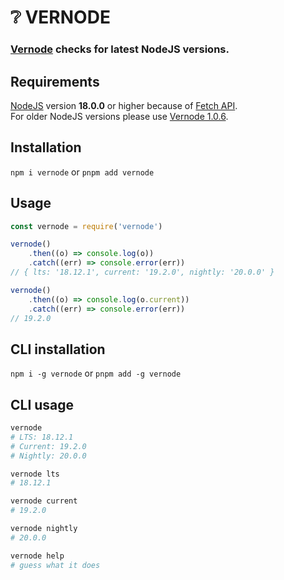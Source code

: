 # ❔ VERNODE

### [Vernode](https://www.npmjs.com/package/vernode) checks for latest NodeJS versions.

## Requirements
[NodeJS](https://nodejs.org/en/download) version **18.0.0** or higher because of [Fetch API](https://developer.mozilla.org/en-US/docs/Web/API/Fetch_API).  
For older NodeJS versions please use [Vernode 1.0.6](https://www.npmjs.com/package/vernode/v/1.0.6).

## Installation
`npm i vernode` or `pnpm add vernode`

## Usage
````js
const vernode = require('vernode')

vernode()
    .then((o) => console.log(o))
    .catch((err) => console.error(err))
// { lts: '18.12.1', current: '19.2.0', nightly: '20.0.0' }

vernode()
    .then((o) => console.log(o.current))
    .catch((err) => console.error(err))
// 19.2.0
````

## CLI installation
`npm i -g vernode` or `pnpm add -g vernode`

## CLI usage

````bash
vernode
# LTS: 18.12.1
# Current: 19.2.0
# Nightly: 20.0.0

vernode lts
# 18.12.1

vernode current
# 19.2.0

vernode nightly
# 20.0.0

vernode help
# guess what it does
````
